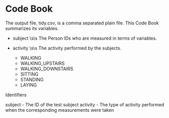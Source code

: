 # Code Book
The output file, tidy.csv, is a comma separated plain file.
This Code Book summarizes its variables.

+ subject \s\s 
The Person IDs who are measured in terms of variables.

+ activity \s\s
The activity performed by the subjects.
	- WALKING
	- WALKING_UPSTAIRS
	- WALKING_DOWNSTAIRS
	- SITTING
	- STANDING
	- LAYING

Identifiers

subject - The ID of the test subject
activity - The type of activity performed when the corresponding measurements were taken
